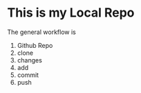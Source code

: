 # This is my Local Repo

The general workflow is 
1. Github Repo
2. clone
3. changes
4. add
5. commit
6. push